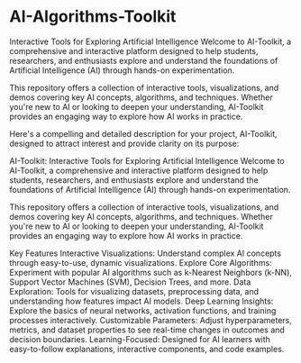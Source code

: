 # AI-Algorithms-Toolkit
Interactive Tools for Exploring Artificial Intelligence
Welcome to AI-Toolkit, a comprehensive and interactive platform designed to help students, researchers, and enthusiasts explore and understand the foundations of Artificial Intelligence (AI) through hands-on experimentation.

This repository offers a collection of interactive tools, visualizations, and demos covering key AI concepts, algorithms, and techniques. Whether you're new to AI or looking to deepen your understanding, AI-Toolkit provides an engaging way to explore how AI works in practice.


Here's a compelling and detailed description for your project, AI-Toolkit, designed to attract interest and provide clarity on its purpose:

AI-Toolkit: Interactive Tools for Exploring Artificial Intelligence
Welcome to AI-Toolkit, a comprehensive and interactive platform designed to help students, researchers, and enthusiasts explore and understand the foundations of Artificial Intelligence (AI) through hands-on experimentation.

This repository offers a collection of interactive tools, visualizations, and demos covering key AI concepts, algorithms, and techniques. Whether you're new to AI or looking to deepen your understanding, AI-Toolkit provides an engaging way to explore how AI works in practice.

Key Features
 Interactive Visualizations: Understand complex AI concepts through easy-to-use, dynamic visualizations.
 Explore Core Algorithms: Experiment with popular AI algorithms such as k-Nearest Neighbors (k-NN), Support Vector Machines (SVM), Decision Trees, and more.
 Data Exploration: Tools for visualizing datasets, preprocessing data, and understanding how features impact AI models.
 Deep Learning Insights: Explore the basics of neural networks, activation functions, and training processes interactively.
 Customizable Parameters: Adjust hyperparameters, metrics, and dataset properties to see real-time changes in outcomes and decision boundaries.
 Learning-Focused: Designed for AI learners with easy-to-follow explanations, interactive components, and code examples.
